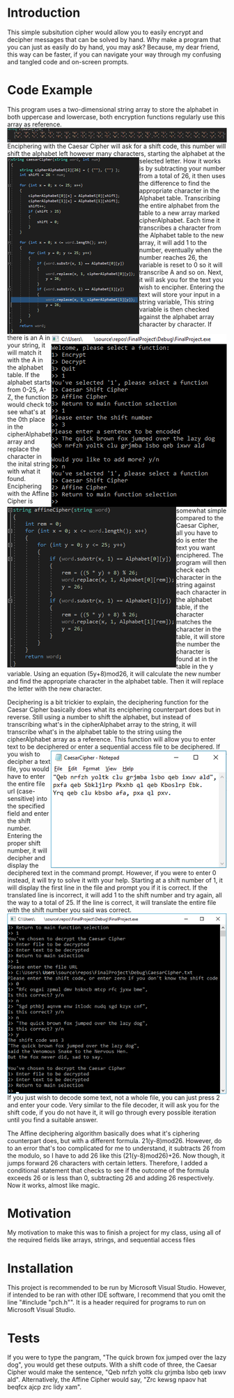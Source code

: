# Introduction

This simple subsitution cipher would allow you to easily encrypt and decipher messages that can be solved by hand. Why make a program that you can just as easily do by hand, you may ask? Because, my dear friend, this way can be faster, if you can navigate your way through my confusing and tangled code and on-screen prompts.

# Code Example

This program uses a two-dimensional string array to store the alphabet in both uppercase and lowercase, both encryption functions regularly use this array as reference.
<img src="https://github.com/TheStupidProgrammer/Simple-Substitution-Ciphers/blob/master/Screenshots/Alphabet_Array.png?raw=true" align="left"/>


 Enciphering with the Caesar Cipher will ask for a shift code, this number will shift the alphabet left however many characters, starting the alphabet at the selected letter. <img src="https://github.com/TheStupidProgrammer/Simple-Substitution-Ciphers/blob/master/Screenshots/CaesarCipher_Code_Example.png?raw=true" align="left"/> How it works is by subtracting your number from a total of 26, it then uses the difference to find the appropriate character in the Alphabet table. Transcribing the entire alphabet from the table to a new array marked cipherAlphabet. Each time it transcribes a character from the Alphabet table to the new array, it will add 1 to the number, eventually when the number reaches 26, the variable is reset to 0 so it will transcribe A and so on.
<img src="https://github.com/TheStupidProgrammer/Simple-Substitution-Ciphers/blob/master/Screenshots/Menu_Navigation_Example.png?raw=true" align="right"/>Next, it will ask you for the text you wish to encipher. Entering the text will store your input in a string variable, This string variable is then checked against the alphabet array character by character. If there is an A in your string, it will match it with the A in the alphabet table. If the alphabet starts from 0-25, A-Z, the function would check to see what's at the 0th place in the cipherAlphabet array and replace the character in the inital string with what it found.
<br>
<img src="https://github.com/TheStupidProgrammer/Simple-Substitution-Ciphers/blob/master/Screenshots/AffineCipher_Code_Example.png?raw=true" align="left"/>
Enciphering with the Affine Cipher is somewhat simple compared to the Caesar Cipher, all you have to do is enter the text you want enciphered. The program will then check each character in the string against each character in the alphabet table, if the character matches the character in the table, it will store the number the character is found at in the table in the y variable. Using an equation (5y+8)mod26, it will calculate the new number and find the appropriate character in the alphabet table. Then it will replace the letter with the new character.


Deciphering is a bit trickier to explain, the deciphering function for the Caesar Cipher basically does what its enciphering counterpart does but in reverse. Still using a number to shift the alphabet, but instead of transcribing what's in the cipherAlphabet array to the string, it will transcribe what's in the alphabet table to the string using the cipherAlphabet array as a reference.
This function will allow you to enter text to be deciphered or enter a sequential access file to be deciphered.<img src="https://github.com/TheStupidProgrammer/Simple-Substitution-Ciphers/blob/master/Screenshots/SequentialAccessFile_Example.png?raw=true" align="right" alt="An example of a sequential access file"/> If you wish to decipher a text file, you would have to enter the entire file url (case-sensitive) into the specified field and enter the shift number. Entering the proper shift number, it will decipher and display the deciphered text in the command prompt. However, if you were to enter 0 instead, it will try to solve it with your help. Starting at a shift number of 1, it will display the first line in the file and prompt you if it is correct. If the translated line is incorrect, it will add 1 to the shift number and try again, all the way to a total of 25. If the line is correct, it will translate the entire file with the shift number you said was correct.
<img src="https://github.com/TheStupidProgrammer/Simple-Substitution-Ciphers/blob/master/Screenshots/SequentialAccessFile_Decoded_Example.png?raw=true" align="center" alt="An example of how the program would 'automatically' decode the file for you"/>
If you just wish to decode some text, not a whole file, you can just press 2 and enter your code. Very similar to the file decoder, it will ask you for the shift code, if you do not have it, it will go through every possible iteration until you find a suitable answer.


The Affine deciphering algorithm basically does what it's ciphering counterpart does, but with a different formula. 21(y-8)mod26. However, do to an error that's too complicated for me to understand, it subtracts 26 from the modulo, so I have to add 26 like this (21(y-8)mod26)+26. Now though, it jumps forward 26 characters with certain letters. Therefore, I added a conditional statement that checks to see if the outcome of the formula exceeds 26 or is less than 0, subtracting 26 and adding 26 respectively. Now it works, almost like magic.


# Motivation

My motivation to make this was to finish a project for my class, using all of the required fields like arrays, strings, and sequential access files

# Installation

This project is recommended to be run by Microsoft Visual Studio. However, if intended to be ran with other IDE software, I recommend that you omit the line "#include "pch.h"". It is a header required for programs to run on Microsoft Visual Studio.

# Tests

If you were to type the pangram, "The quick brown fox jumped over the lazy dog", you would get these outputs. With a shift code of three, the Caesar Cipher would make the sentence, "Qeb nrfzh yoltk clu grjmba lsbo qeb ixwv ald". Alternatively, the Affine Cipher would say, "Zrc kewsg npaov hat beqfcx ajcp zrc lidy xam".
